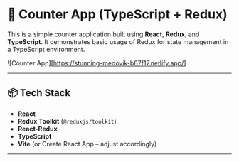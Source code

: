 # 🧮 Counter App (TypeScript + Redux)

This is a simple counter application built using **React**, **Redux**, and **TypeScript**. It demonstrates basic usage of Redux for state management in a TypeScript environment.

![Counter App][https://stunning-medovik-b87f17.netlify.app/]

---

## 📦 Tech Stack

- **React**
- **Redux Toolkit** (`@reduxjs/toolkit`)
- **React-Redux**
- **TypeScript**
- **Vite** (or Create React App – adjust accordingly)

---
